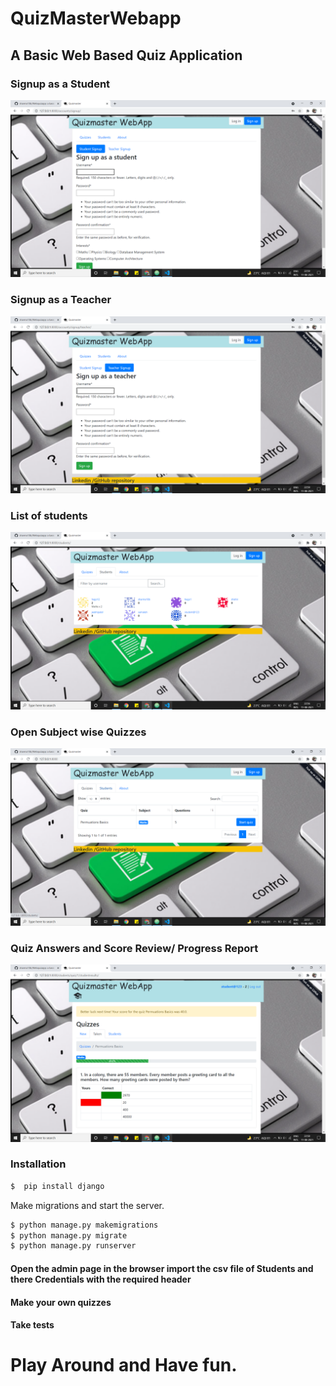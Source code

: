 #                           QuizMasterWebapp
##               A Basic Web Based Quiz Application
###                            Signup as a Student
![ss1](https://github.com/sharma18b/Webquizapp/blob/master/Test/ss/7.png)
###                            Signup as a Teacher
![ss1](https://github.com/sharma18b/Webquizapp/blob/master/Test/ss/5.png)
###                             List of students
![ss1](https://github.com/sharma18b/Webquizapp/blob/master/Test/ss/1.png)
###                         Open Subject wise Quizzes
![ss1](https://github.com/sharma18b/Webquizapp/blob/master/Test/ss/2.png)
###                 Quiz Answers and Score Review/ Progress Report
![ss1](https://github.com/sharma18b/Webquizapp/blob/master/Test/ss/3.png)
### Installation

```sh
$  pip install django
```

Make migrations and start the server.
```sh
$ python manage.py makemigrations
$ python manage.py migrate
$ python manage.py runserver
```
#### Open the admin page in the browser import the csv file of Students and there Credentials with the required header 
#### Make your own quizzes 
#### Take tests
# Play Around and Have fun.
